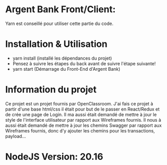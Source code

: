 # Argent Bank Front/Client:

Yarn est conseillé pour utiliser cette partie du code.

# Installation & Utilisation

  - yarn install (installé les dépendances du projet)
  - Pensez à suivre les étapes du back avant de suivre l'étape suivante!
  - yarn start (Démarrage du Front-End d'Argent Bank)

# Information du projet

Ce projet est un projet fournis par OpenClassroom.
J'ai fais ce projet à partir d'une base html/css il était pour but de le passer en React/Redux et de crée une page de Login. Il ma aussi était demandé de mettre à jour le style de l'interface utilisateur par rapport aux Wireframes fournis.
Il nous à aussi était demandé de mettre à jour les chemins Swagger par rapport aux Wireframes fournis, donc d'y ajouter les chemins pour les transactions, payload...

# NodeJS Version: 20.16
